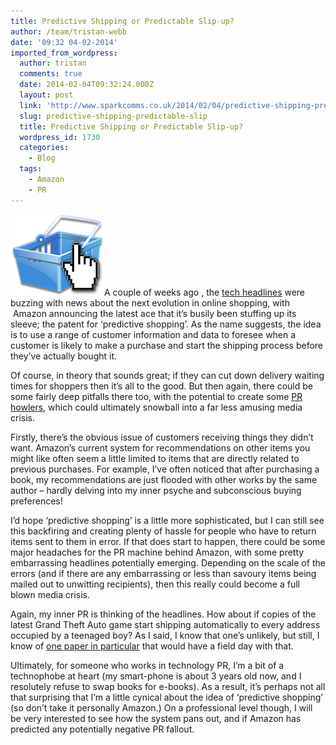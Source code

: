 ```yaml
---
title: Predictive Shipping or Predictable Slip-up?
author: /team/tristan-webb
date: '09:32 04-02-2014'
imported_from_wordpress:
  author: tristan
  comments: true
  date: 2014-02-04T09:32:24.000Z
  layout: post
  link: 'http://www.sparkcomms.co.uk/2014/02/04/predictive-shipping-predictable-slip/'
  slug: predictive-shipping-predictable-slip
  title: Predictive Shipping or Predictable Slip-up?
  wordpress_id: 1730
  categories:
    - Blog
  tags:
    - Amazon
    - PR
---
```


![Shopping basket](Online-shopping.png)A couple of weeks ago , the [tech headlines](http://blogs.wsj.com/digits/2014/01/17/amazon-wants-to-ship-your-package-before-you-buy-it/) were buzzing with news about the next evolution in online shopping, with  Amazon announcing the latest ace that it’s busily been stuffing up its sleeve; the patent for ‘predictive shopping’. As the name suggests, the idea is to use a range of customer information and data to foresee when a customer is likely to make a purchase and start the shipping process before they’ve actually bought it.

Of course, in theory that sounds great; if they can cut down delivery waiting times for shoppers then it’s all to the good. But then again, there could be some fairly deep pitfalls there too, with the potential to create some [PR howlers](http://www.mirror.co.uk/news/uk-news/public-relations-disasters---bp-230325#.UuKJFMtFCP8), which could ultimately snowball into a far less amusing media crisis.

Firstly, there’s the obvious issue of customers receiving things they didn’t want. Amazon’s current system for recommendations on other items you might like often seem a little limited to items that are directly related to previous purchases. For example, I’ve often noticed that after purchasing a book, my recommendations are just flooded with other works by the same author – hardly delving into my inner psyche and subconscious buying preferences!

I’d hope ‘predictive shopping’ is a little more sophisticated, but I can still see this backfiring and creating plenty of hassle for people who have to return items sent to them in error. If that does start to happen, there could be some major headaches for the PR machine behind Amazon, with some pretty embarrassing headlines potentially emerging. Depending on the scale of the errors (and if there are any embarrassing or less than savoury items being mailed out to unwitting recipients), then this really could become a full blown media crisis.

Again, my inner PR is thinking of the headlines. How about if copies of the latest Grand Theft Auto game start shipping automatically to every address occupied by a teenaged boy? As I said, I know that one’s unlikely, but still, I know of [one paper in particular](http://www.dailymail.co.uk/sciencetech/article-2529677/Chilling-truth-video-games-children-got-Christmas.html) that would have a field day with that.

Ultimately, for someone who works in technology PR, I’m a bit of a technophobe at heart (my smart-phone is about 3 years old now, and I resolutely refuse to swap books for e-books). As a result, it’s perhaps not all that surprising that I’m a little cynical about the idea of ‘predictive shopping’ (so don’t take it personally Amazon.) On a professional level though, I will be very interested to see how the system pans out, and if Amazon has predicted any potentially negative PR fallout. 
